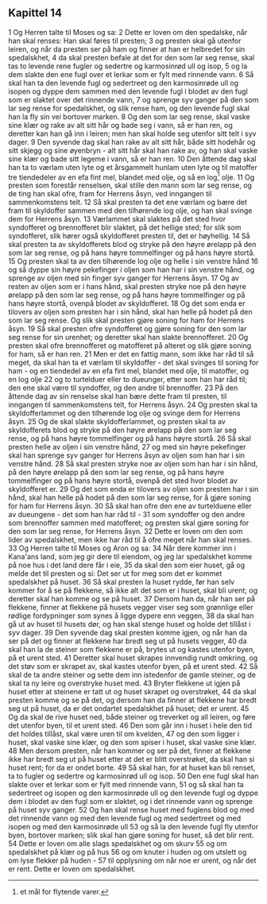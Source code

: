 ## Kapittel 14

1 Og Herren talte til Moses og sa:
2 Dette er loven om den spedalske, når han skal renses: Han skal føres til presten;
3 og presten skal gå utenfor leiren, og når da presten ser på ham og finner at han er helbredet for sin spedalskhet,
4 da skal presten befale at det for den som lar seg rense, skal tas to levende rene fugler og sedertre og karmosinrød ull og isop,
5 og la dem slakte den ene fugl over et lerkar som er fylt med rinnende vann.
6 Så skal han ta den levende fugl og sedertreet og den karmosinrøde ull og isopen og dyppe dem sammen med den levende fugl i blodet av den fugl som er slaktet over det rinnende vann,
7 og sprenge syv ganger på den som lar seg rense for spedalskhet, og slik rense ham, og den levende fugl skal han la fly sin vei bortover marken.
8 Og den som lar seg rense, skal vaske sine klær og rake av alt sitt hår og bade seg i vann, så er han ren, og deretter kan han gå inn i leiren; men han skal holde seg utenfor sitt telt i syv dager.
9 Den syvende dag skal han rake av alt sitt hår, både sitt hodehår og sitt skjegg og sine øyenbryn - alt sitt hår skal han rake av, og han skal vaske sine klær og bade sitt legeme i vann, så er han ren.
10 Den åttende dag skal han ta to værlam uten lyte og et årsgammelt hunlam uten lyte og til matoffer tre tiendedeler av en efa fint mel, blandet med olje, og så en log[^1] olje.
11 Og presten som forestår renselsen, skal stille den mann som lar seg rense, og de ting han skal ofre, fram for Herrens åsyn, ved inngangen til sammenkomstens telt.
12 Så skal presten ta det ene værlam og bære det fram til skyldoffer sammen med den tilhørende log olje, og han skal svinge dem for Herrens åsyn.
13 Værlammet skal slaktes på det sted hvor syndofferet og brennofferet blir slaktet, på det hellige sted; for slik som syndofferet, slik hører også skyldofferet presten til, det er høyhellig.
14 Så skal presten ta av skyldofferets blod og stryke på den høyre ørelapp på den som lar seg rense, og på hans høyre tommelfinger og på hans høyre stortå.
15 Og presten skal ta av den tilhørende log olje og helle i sin venstre hånd
16 og så dyppe sin høyre pekefinger i oljen som han har i sin venstre hånd, og sprenge av oljen med sin finger syv ganger for Herrens åsyn.
17 Og av resten av oljen som er i hans hånd, skal presten stryke noe på den høyre ørelapp på den som lar seg rense, og på hans høyre tommelfinger og på hans høyre stortå, ovenpå blodet av skyldofferet.
18 Og det som enda er tilovers av oljen som presten har i sin hånd, skal han helle på hodet på den som lar seg rense. Og slik skal presten gjøre soning for ham for Herrens åsyn.
19 Så skal presten ofre syndofferet og gjøre soning for den som lar seg rense for sin urenhet; og deretter skal han slakte brennofferet.
20 Og presten skal ofre brennofferet og matofferet på alteret og slik gjøre soning for ham, så er han ren.
21 Men er det en fattig mann, som ikke har råd til så meget, da skal han ta et værlam til skyldoffer - det skal svinges til soning for ham - og en tiendedel av en efa fint mel, blandet med olje, til matoffer, og en log olje
22 og to turtelduer eller to dueunger, etter som han har råd til; den ene skal være til syndoffer, og den andre til brennoffer.
23 På den åttende dag av sin renselse skal han bære dette fram til presten, til inngangen til sammenkomstens telt, for Herrens åsyn.
24 Og presten skal ta skyldofferlammet og den tilhørende log olje og svinge dem for Herrens åsyn.
25 Og de skal slakte skyldofferlammet, og presten skal ta av skyldofferets blod og stryke på den høyre ørelapp på den som lar seg rense, og på hans høyre tommelfinger og på hans høyre stortå.
26 Så skal presten helle av oljen i sin venstre hånd,
27 og med sin høyre pekefinger skal han sprenge syv ganger for Herrens åsyn av oljen som han har i sin venstre hånd.
28 Så skal presten stryke noe av oljen som han har i sin hånd, på den høyre ørelapp på den som lar seg rense, og på hans høyre tommelfinger og på hans høyre stortå, ovenpå det sted hvor blodet av skyldofferet er.
29 Og det som enda er tilovers av oljen som presten har i sin hånd, skal han helle på hodet på den som lar seg rense, for å gjøre soning for ham for Herrens åsyn.
30 Så skal han ofre den ene av turtelduene eller av dueungene - det som han har råd til -
31 som syndoffer og den andre som brennoffer sammen med matofferet; og presten skal gjøre soning for den som lar seg rense, for Herrens åsyn.
32 Dette er loven om den som lider av spedalskhet, men ikke har råd til å ofre meget når han skal renses.
33 Og Herren talte til Moses og Aron og sa:
34 Når dere kommer inn i Kana'ans land, som jeg gir dere til eiendom, og jeg lar spedalskhet komme på noe hus i det land dere får i eie,
35 da skal den som eier huset, gå og melde det til presten og si: Det ser ut for meg som det er kommet spedalskhet på huset.
36 Så skal presten la huset rydde, før han selv kommer for å se på flekkene, så ikke alt det som er i huset, skal bli urent; og deretter skal han komme og se på huset.
37 Dersom han da, når han ser på flekkene, finner at flekkene på husets vegger viser seg som grønnlige eller rødlige fordypninger som synes å ligge dypere enn veggen,
38 da skal han gå ut av huset til husets dør, og han skal stenge huset og holde det tillåst i syv dager.
39 Den syvende dag skal presten komme igjen, og når han da ser på det og finner at flekkene har bredt seg ut på husets vegger,
40 da skal han la de steiner som flekkene er på, brytes ut og kastes utenfor byen, på et urent sted.
41 Deretter skal huset skrapes innvendig rundt omkring, og det støv som er skrapet av, skal kastes utenfor byen, på et urent sted.
42 Så skal de ta andre steiner og sette dem inn istedenfor de gamle steiner, og de skal ta ny leire og overstryke huset med.
43 Bryter flekkene ut igjen på huset etter at steinene er tatt ut og huset skrapet og overstrøket,
44 da skal presten komme og se på det, og dersom han da finner at flekkene har bredt seg ut på huset, da er det ondartet spedalskhet på huset; det er urent.
45 Og da skal de rive huset ned, både steiner og treverket og all leiren, og føre det utenfor byen, til et urent sted.
46 Den som går inn i huset i hele den tid det holdes tillåst, skal være uren til om kvelden,
47 og den som ligger i huset, skal vaske sine klær, og den som spiser i huset, skal vaske sine klær.
48 Men dersom presten, når han kommer og ser på det, finner at flekkene ikke har bredt seg ut på huset etter at det er blitt overstrøket, da skal han si huset rent; for da er ondet borte.
49 Så skal han, for at huset kan bli renset, ta to fugler og sedertre og karmosinrød ull og isop.
50 Den ene fugl skal han slakte over et lerkar som er fylt med rinnende vann,
51 og så skal han ta sedertreet og isopen og den karmosinrøde ull og den levende fugl og dyppe dem i blodet av den fugl som er slaktet, og i det rinnende vann og sprenge på huset syv ganger.
52 Og han skal rense huset med fuglens blod og med det rinnende vann og med den levende fugl og med sedertreet og med isopen og med den karmosinrøde ull
53 og så la den levende fugl fly utenfor byen, bortover marken; slik skal han gjøre soning for huset, så det blir rent.
54 Dette er loven om alle slags spedalskhet og om skurv
55 og om spedalskhet på klær og på hus
56 og om knuter i huden og om utslett og om lyse flekker på huden -
57 til opplysning om når noe er urent, og når det er rent. Dette er loven om spedalskhet.

[^1]:  et mål for flytende varer.
